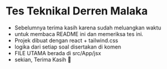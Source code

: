 # Tes Teknikal Derren Malaka
- Sebelumnya terima kasih karena sudah meluangkan waktu
- untuk membaca README ini dan memeriksa tes ini.
- Projek dibuat dengan react + tailwind.css
- logika dari setiap soal disertakan di komen
- FILE UTAMA berada di src/App/jsx
- sekian, Terima Kasih 🙏